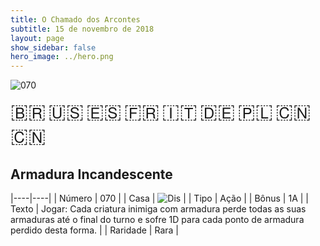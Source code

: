 ```yaml
---
title: O Chamado dos Arcontes
subtitle: 15 de novembro de 2018
layout: page
show_sidebar: false
hero_image: ../hero.png
---
```


![070](https://cdn.keyforgegame.com/media/card_front/pt/341_070_QXV6993G25X7_pt.png)

<span title="Português" style="font-size: 32px;cursor: pointer;" onclick="javascript:document.querySelector('img[alt=\'070\']').src=document.querySelector('img[alt=\'070\']').src.replace(/card_front\/[^/]+/, 'card_front/pt').replace(/_[^/.0-9]+\.png/, '_pt.png')">🇧🇷</span>
<span title="English" style="font-size: 32px;cursor: pointer;" onclick="javascript:document.querySelector('img[alt=\'070\']').src=document.querySelector('img[alt=\'070\']').src.replace(/card_front\/[^/]+/, 'card_front/en').replace(/_[^/.0-9]+\.png/, '_en.png')">🇺🇸</span>
<span title="Español" style="font-size: 32px;cursor: pointer;" onclick="javascript:document.querySelector('img[alt=\'070\']').src=document.querySelector('img[alt=\'070\']').src.replace(/card_front\/[^/]+/, 'card_front/es').replace(/_[^/.0-9]+\.png/, '_es.png')">🇪🇸</span>
<span title="Français" style="font-size: 32px;cursor: pointer;" onclick="javascript:document.querySelector('img[alt=\'070\']').src=document.querySelector('img[alt=\'070\']').src.replace(/card_front\/[^/]+/, 'card_front/fr').replace(/_[^/.0-9]+\.png/, '_fr.png')">🇫🇷</span>
<span title="Italiano" style="font-size: 32px;cursor: pointer;" onclick="javascript:document.querySelector('img[alt=\'070\']').src=document.querySelector('img[alt=\'070\']').src.replace(/card_front\/[^/]+/, 'card_front/it').replace(/_[^/.0-9]+\.png/, '_it.png')">🇮🇹</span>
<span title="Deutsche" style="font-size: 32px;cursor: pointer;" onclick="javascript:document.querySelector('img[alt=\'070\']').src=document.querySelector('img[alt=\'070\']').src.replace(/card_front\/[^/]+/, 'card_front/de').replace(/_[^/.0-9]+\.png/, '_de.png')">🇩🇪</span>
<span title="Polskie" style="font-size: 32px;cursor: pointer;" onclick="javascript:document.querySelector('img[alt=\'070\']').src=document.querySelector('img[alt=\'070\']').src.replace(/card_front\/[^/]+/, 'card_front/pl').replace(/_[^/.0-9]+\.png/, '_pl.png')">🇵🇱</span>
<span title="简体中文" style="font-size: 32px;cursor: pointer;" onclick="javascript:document.querySelector('img[alt=\'070\']').src=document.querySelector('img[alt=\'070\']').src.replace(/card_front\/[^/]+/, 'card_front/zh-hans').replace(/_[^/.0-9]+\.png/, '_zh-hans.png')">🇨🇳</span>
<span title="繁體中文" style="font-size: 32px;cursor: pointer;" onclick="javascript:document.querySelector('img[alt=\'070\']').src=document.querySelector('img[alt=\'070\']').src.replace(/card_front\/[^/]+/, 'card_front/zh-hant').replace(/_[^/.0-9]+\.png/, '_zh-hant.png')">🇨🇳</span>

## Armadura Incandescente

|----|----|
| Número | 070 |
| Casa | ![Dis](https://archonarcana.com/images/thumb/e/e8/Dis.png/22px-Dis.png "Dis") |
| Tipo | Ação |
| Bônus | 1A |
| Texto | Jogar: Cada criatura inimiga com armadura perde todas as suas armaduras até o final do turno e sofre 1D para cada ponto de armadura perdido desta forma. |
| Raridade | Rara |
